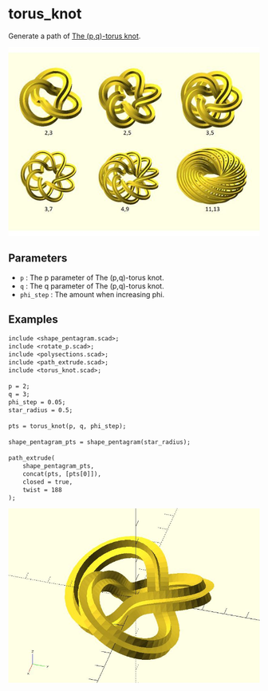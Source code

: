 # torus_knot 

Generate a path of [The (p,q)-torus knot](https://en.wikipedia.org/wiki/Torus_knot).

![torus_knot](images/lib-torus_knot-1.JPG)

## Parameters

- `p` : The p parameter of The (p,q)-torus knot. 
- `q` : The q parameter of The (p,q)-torus knot. 
- `phi_step`  : The amount when increasing phi. 

## Examples

	include <shape_pentagram.scad>;
	include <rotate_p.scad>;
	include <polysections.scad>;
	include <path_extrude.scad>;
	include <torus_knot.scad>;

	p = 2;
	q = 3;
	phi_step = 0.05;
	star_radius = 0.5;

	pts = torus_knot(p, q, phi_step);

	shape_pentagram_pts = shape_pentagram(star_radius);

	path_extrude(
		shape_pentagram_pts, 
		concat(pts, [pts[0]]), 
		closed = true,
		twist = 188
	);

![torus_knot](images/lib-torus_knot-2.JPG)

